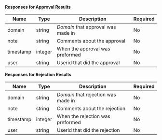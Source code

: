 **Responses for Approval Results**

| Name | Type | Description | Required |
| ---- | ---- | ----------- | -------- |
| domain | string | _Domain_ that approval was made in | No |
| note | string | Comments about the approval | No |
| timestamp | integer | When the approval was preformed | No |
| user | string | Userid that did the approval | No |

**Responses for Rejection Results**

| Name | Type | Description | Required |
| ---- | ---- | ----------- | -------- |
| domain | string | _Domain_ that rejection was made in | No |
| note | string | Comments about the rejection | No |
| timestamp | integer | When the rejection was preformed | No |
| user | string | Userid that did the rejection | No |
